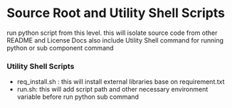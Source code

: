 # Source Root and Utility Shell Scripts

run python script from this level. this will isolate source code from other README and License Docs
also include Utility Shell command for running python or sub component command

### Utility Shell Scripts

 - req_install.sh :     this will install external libraries base on requirement.txt
 - run.sh:              this will add script path and other necessary environment variable before run python sub command
